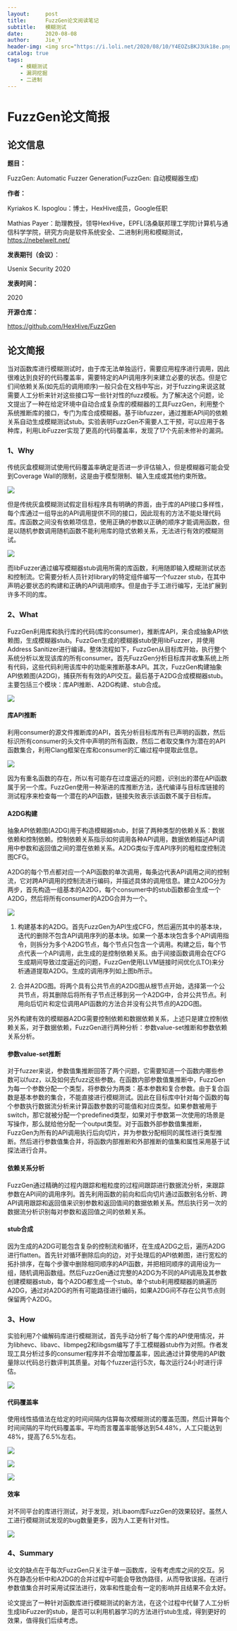 ```yaml
---
layout:     post
title:      FuzzGen论文阅读笔记
subtitle:   模糊测试
date:       2020-08-08
author:     Jie_Y
header-img: <img src="https://i.loli.net/2020/08/10/Y4EOZsBKJ3Uk18e.png"/>
catalog: true
tags:
    - 模糊测试
    - 漏洞挖掘
    - 二进制
---
```


# FuzzGen论文简报

## 论文信息

**题目：**

FuzzGen: Automatic Fuzzer Generation(FuzzGen: 自动模糊器生成)

**作者：**

Kyriakos K. Ispoglou：博士，HexHive成员，Google任职

Mathias
Payer：助理教授，领导HexHive，EPFL(洛桑联邦理工学院)计算机与通信科学学院，研究方向是软件系统安全、二进制利用和模糊测试，<https://nebelwelt.net/>

**发表期刊（会议）**：

Usenix Security 2020

**发表时间：**

2020

**开源仓库：**

<https://github.com/HexHive/FuzzGen>

## 论文简报

当对函数库进行模糊测试时，由于库无法单独运行，需要应用程序进行调用，因此很难达到良好的代码覆盖率，需要特定的API调用序列来建立必要的状态。但是它们间依赖关系(如先后的调用顺序)一般只会在文档中写出，对于fuzzing来说这就需要人工分析来针对这些接口写一些针对性的fuzz模板。为了解决这个问题，论文提出了一种在给定环境中自动合成复杂库的模糊器的工具FuzzGen，利用整个系统推断库的接口，专门为库合成模糊器。基于libfuzzer，通过推断API间的依赖关系自动生成模糊测试stub。实验表明FuzzGen不需要人工干预，可以应用于各种库，利用LibFuzzer实现了更高的代码覆盖率，发现了17个先前未修补的漏洞。

### 1、Why

传统灰盒模糊测试使用代码覆盖率确定是否进一步评估输入，但是模糊器可能会受到Coverage
Wall的限制，这是由于模型限制、输入生成或其他约束所致。

![](https://i.loli.net/2020/08/10/2tmyzJYFCi3GWpq.png)

但是传统灰盒模糊测试假定目标程序具有明确的界面，由于库的API接口多样性，每个库通过一组导出的API调用提供不同的接口，因此现有的方法不能处理代码库。库函数之间没有依赖项信息，使用正确的参数以正确的顺序才能调用函数，但是以随机参数调用随机函数不能利用库的隐式依赖关系，无法进行有效的模糊测试。

![](https://i.loli.net/2020/08/10/5G2RBbXrxOsq6Ai.png)

而libFuzzer通过编写模糊器stub调用所需的库函数，利用随即输入模糊测试状态和控制流。它需要分析人员针对library的特定组件编写一个fuzzer
stub，在其中声明必要状态的构建和正确的API调用顺序。但是由于手工进行编写，无法扩展到许多不同的库。

### 2、What

FuzzGen利用库和执行库的代码(库的consumer)，推断库API，来合成抽象API依赖图，生成模糊器stub。FuzzGen生成的模糊器stub使用libFuzzer，并使用Address
Sanitizer进行编译。整体流程如下，FuzzGen从目标库开始，执行整个系统分析以发现该库的所有consumer。首先FuzzGen分析目标库并收集系统上所有代码，这些代码利用该库中的功能来推断基本API。其次，FuzzGen构建抽象API依赖图(A2DG)，捕获所有有效的API交互。最后基于A2DG合成模糊器stub。主要包括三个模块：库API推断、A2DG构建、stub合成。

![](https://i.loli.net/2020/08/10/TOCUISAhNlWKyi6.png)

#### 库API推断

利用consumer的源文件推断库的API，首先分析目标库所有已声明的函数，然后标识所有consumer的头文件中声明的所有函数，然后二者取交集作为潜在的API函数集合，利用Clang框架在库和consumer的汇编过程中提取此信息。

![](https://i.loli.net/2020/08/10/MvLO5PaYtky2jiZ.png)

因为有重名函数的存在，所以有可能存在过度逼近的问题，识别出的潜在API函数属于另一个库。FuzzGen使用一种渐进的库推断方法，迭代编译与目标库链接的测试程序来检查每一个潜在的API函数，链接失败表示该函数不属于目标库。

#### A2DG构建

抽象API依赖图(A2DG)用于构造模糊器stub，封装了两种类型的依赖关系：数据依赖和控制依赖。控制依赖关系指示如何调用各种API调用，数据依赖描述API调用中参数和返回值之间的潜在依赖关系。A2DG类似于库API序列的粗粒度控制流图CFG。

A2DG的每个节点都对应一个API函数的单次调用，每条边代表API调用之间的控制流，它对跨API调用的控制流进行编码，并描述具体的调用信息。建立A2DG分为两步，首先构造一组基本的A2DG，每个consumer中的stub函数都会生成一个A2DG，然后将所有consumer的A2DG合并为一个。

![](https://i.loli.net/2020/08/10/xsZmoeHXuTiKJSn.png)

1.  构建基本的A2DG。首先FuzzGen为API生成CFG，然后遍历其中的基本块，迭代的删除不包含API调用序列的基本块。如果一个基本块包含多个API调用指令，则拆分为多个A2DG节点，每个节点只包含一个调用。构建之后，每个节点代表一个API调用，此生成的是控制依赖关系。由于间接函数调用会在CFG生成期间导致过度逼近的问题，FuzzGen使用LLVM链接时间优化(LTO)来分析通道提取A2DG。生成的调用序列如上图b所示。

2.  合并A2DG图。将两个具有公共节点的A2DG图从根节点开始，选择第一个公共节点，将其删除后将所有子节点迁移到另一个A2DG中，合并公共节点。利用向后切片和定位调用API函数的方法合并没有公共节点的A2DG图。

另外构建有效的模糊器A2DG需要控制依赖和数据依赖关系，上述只是建立控制依赖关系，对于数据依赖，FuzzGen进行两种分析：参数value-set推断和参数依赖关系分析。

#### **参数value-set推断**

对于fuzzer来说，参数值集推断回答了两个问题，它需要知道一个函数内哪些参数可以fuzz，以及如何去fuzz这些参数。在函数内部参数值集推断中，FuzzGen为每一个参数分配一个类型，将参数分为两类：基本参数和复合参数。由于复合函数是基本参数的集合，不能直接进行模糊测试。因此在目标库中针对每个函数的每个参数执行数据流分析来计算函数参数的可能值和对应类型。如果参数被用于switch，那它就被分配一个predefined类型，如果对于参数第一次使用的场景是写操作，那么就给他分配一个output类型。对于函数外部参数值集推断，FuzzGen为所有的API调用执行后向切片，并为参数分配相同的属性进行类型推断。然后进行参数值集合并，将函数内部推断和外部推断的值集和属性采用基于试探法进行合并。

#### **依赖关系分析**

FuzzGen通过精确的过程内跟踪和粗粒度的过程间跟踪进行数据流分析，来跟踪参数在API间的调用序列。首先利用函数的前向和后向切片通过函数别名分析、跨API调用跟踪和返回值来识别参数和返回值间的数据依赖关系。然后执行另一次的数据流分析识别每对参数和返回值之间的依赖关系。

#### stub合成

因为生成的A2DG可能包含复杂的控制流和循环，在生成A2DG之后，遍历A2DG进行flatten。首先针对循环删除后向的边，对于处理后的API依赖图，进行宽松的拓扑排序，在每个步骤中删除相同顺序的API函数，并把相同顺序的调用设为一组，随机调用函数组。然后FuzzGen通过完整的A2DG为不同的API调用及其参数创建模糊器stub，每个A2DG都生成一个stub。单个stub利用模糊器的熵遍历A2DG，通过对A2DG的所有可能路径进行编码，如果A2DG间不存在公共节点则保留两个A2DG。

### 3、How

实验利用7个编解码库进行模糊测试，首先手动分析了每个库的API使用情况，并为libhevc、libavc、libmpeg2和libgsm编写了手工模糊器stub作为对照。作者发现工具分析过多的consumer程序并不会增加覆盖率，因此通过计算使用的API数量除以代码总行数评判其质量。对每个fuzzer运行5次，每次运行24小时进行评估。

![](https://i.loli.net/2020/08/10/fda4qXTrxBlGtAm.png)

#### 代码覆盖率

使用线性插值法在给定的时间间隔内估算每次模糊测试的覆盖范围，然后计算每个时间间隔的平均代码覆盖率。平均而言覆盖率能够达到54.48%，人工只能达到48%，提高了6.5%左右。

![](https://i.loli.net/2020/08/10/ME6URyX4vFgiPxY.png)

![](https://i.loli.net/2020/08/10/875Jb1PmgvFYze6.png)

![](https://i.loli.net/2020/08/10/u2FJYc5sgkh6beG.png)

#### 效率

对不同平台的库进行测试，对于发现，对Libaom库FuzzGen的效果较好。虽然人工进行模糊测试发现的bug数量更多，因为人工更有针对性。

![](https://i.loli.net/2020/08/10/uDs68N13JyAwCLo.png)

### 4、Summary

论文的缺点在于每次FuzzGen只关注于单一函数库，没有考虑库之间的交互。另外在静态分析中和A2DG的合并过程中可能会导致伪路径，从而导致误报。在进行参数值集合并时采用试探法进行，效率和性能会有一定的影响并且结果不会太好。

论文提出了一种针对函数库进行模糊测试的新方法，在这个过程中代替了人工分析生成libFuzzer的stub，是否可以利用机器学习的方法进行stub生成，得到更好的效果，值得我们后续考虑。

